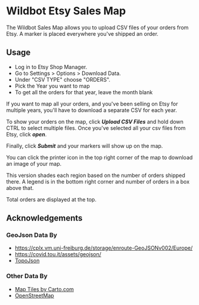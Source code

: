 # Wildbot Etsy Sales Map

The Wildbot Sales Map allows you to upload CSV files of your orders from Etsy. A marker is placed everywhere you've shipped an order.

## Usage

- Log in to Etsy Shop Manager.
- Go to Settings > Options > Download Data.
- Under "CSV TYPE" choose "ORDERS".
- Pick the Year you want to map
- To get all the orders for that year, leave the month blank

If you want to map all your orders, and you've been selling on Etsy for multiple years, you'll have to download a separate CSV for each year.

To show your orders on the map, click **_Upload CSV Files_** and hold down CTRL to select multiple files. Once you've selected all your csv files from Etsy, click **_open_**.

Finally, click **_Submit_** and your markers will show up on the map.

You can click the printer icon in the top right corner of the map to download an image of your map.

This version shades each region based on the number of orders shipped there. A legend is in the bottom right corner and number of orders in a box above that.

Total orders are displayed at the top.

## Acknowledgements

### GeoJson Data By

- <https://cplx.vm.uni-freiburg.de/storage/enroute-GeoJSONv002/Europe/>
- <https://covid.tou.it/assets/geojson/>
- [TopoJson](https://github.com/topojson/world-atlas)

### Other Data By

- [Map Tiles by Carto.com](https://carto.com/attributions)
- [OpenStreetMap](http://openstreetmap.org)
